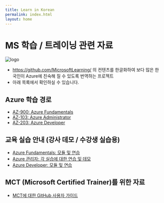 ```yaml
---
title: Learn in Korean
permalink: index.html
layout: home
---
```


# MS 학습 / 트레이닝 관련 자료

![logo](https://avatars3.githubusercontent.com/u/55124648?s=100&v=4)

- https://github.com/MicrosoftLearning/ 의 컨텐츠를 한글화하여 보다 많은 한국인이 Azure에 친숙해 질 수 있도록 번역하는 프로젝트
- 아래 목록에서 확인하실 수 있습니다.

## Azure 학습 경로

- [AZ-900: Azure Fundamentals](Azure%20Learning%20Path/Azure%20Fundamentals%20Learning%20Path%20(Oct%202019).pdf)
- [AZ-103: Azure Administrator](Azure%20Learning%20Path/Azure%20Administrator%20Learning%20Path%20(Oct%202019).pdf)
- [AZ-203: Azure Developer](Azure%20Learning%20Path/Azure%20Developer%20Learning%20Path%20(Oct%202019).pdf)

## 교육 실습 안내 (강사 데모 / 수강생 실습용)

- [Azure Fundamentals: 모듈 및 연습](https://microsoftlearningkoreanlab.github.io/AZ-900TKR-MicrosoftAzureFundamentals/)
- [Azure 관리자: 각 실습에 대한 연습 및 데모](https://microsoftlearningkoreanlab.github.io/AZ-103T00KR-MicrosoftAzureAdministrator/)
- [Azure Developer: 모듈 및 연습](https://microsoftlearningkoreanlab.github.io/AZ-203KR-DevelopingSolutionsforMicrosoftAzure/)

## MCT (Microsoft Certified Trainer)를 위한 자료

- [MCT에 대한 GitHub 사용자 가이드](https://microsoftlearning.github.io/MCT-User-Guide-KO/)
